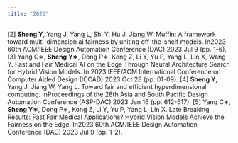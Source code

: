 ```yaml
---
title: "2023"
---
```


[2] **Sheng Y**, Yang J, Yang L, Shi Y, Hu J, Jiang W. Muffin: A framework toward multi-dimension ai fairness by uniting off-the-shelf models. In2023 60th ACM/IEEE Design Automation Conference
(DAC) 2023 Jul 9 (pp. 1-6).
[3] Yang C∗, **Sheng Y∗**, Dong P∗, Kong Z, Li Y, Yu P, Yang L, Lin X, Wang Y. Fast and Fair Medical AI on the Edge Through Neural Architecture Search for Hybrid Vision Models. In 2023 IEEE/ACM International Conference on Computer Aided Design (ICCAD) 2023 Oct 28 (pp. 01-09).
[4] **Sheng Y**, Yang J, Jiang W, Yang L. Toward fair and efficient hyperdimensional computing. InProceedings of the 28th Asia and South Pacific Design Automation Conference (ASP-DAC) 2023 Jan
16 (pp. 612-617).
[5] Yang C∗, **Sheng Y∗**, Dong P∗, Kong Z, Li Y, Yu P, Yang L, Lin X. Late Breaking Results: Fast Fair Medical Applications? Hybrid Vision Models Achieve the Fairness on the Edge. In2023 60th
ACM/IEEE Design Automation Conference (DAC) 2023 Jul 9 (pp. 1-2).
